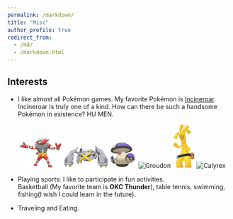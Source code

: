 ```yaml
---
permalink: /markdown/
title: "Misc"
author_profile: true
redirect_from: 
  - /md/
  - /markdown.html
---
```


## Interests

* I like almost all Pokémon games. My favorite Pokémon is [Incineroar](https://www.pokemon.com/us/pokedex/incineroar).<br>
  Incineroar is truly one of a kind. How can there be such a handsome Pokémon in existence? HU MEN.
  
  <img src="/images/incineroar.gif" alt="Incineroar" width="100"> <img src="/images/metagross.gif" alt="Metagross" width="100"> <img src="/images/amoongus.gif" alt="Amoongus" width="60">
  <img src="/images/Groudon.gif" alt="Groudon" width="80">  <img src="/images/Gholdengo.gif" alt="Gholdengo" width="50">  <img src="/images/Calyrex.gif" alt="Calyrex" width="60">
* Playing sports: I like to participate in fun activities.<br>
  Basketball (My favorite team is **OKC Thunder**), table tennis, swimming, fishing(I wish I could learn in the future).
* Traveling and Eating.


